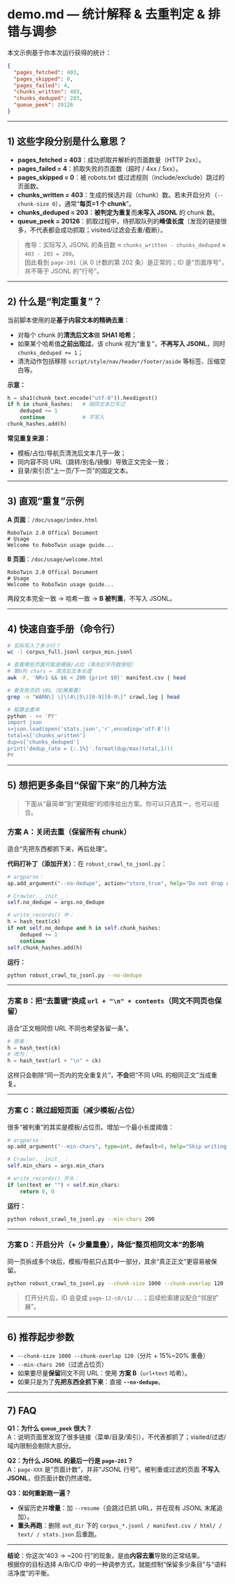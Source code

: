 # demo.md — 统计解释 & 去重判定 & 排错与调参

本文示例基于你本次运行获得的统计：

```json
{
  "pages_fetched": 403,
  "pages_skipped": 0,
  "pages_failed": 4,
  "chunks_written": 403,
  "chunks_deduped": 203,
  "queue_peek": 20126
}
```

---

## 1) 这些字段分别是什么意思？

- **pages_fetched = 403**：成功抓取并解析的页面数量（HTTP 2xx）。  
- **pages_failed = 4**：抓取失败的页面数（超时 / 4xx / 5xx）。  
- **pages_skipped = 0**：被 robots.txt 或过滤规则（include/exclude）跳过的页面数。  
- **chunks_written = 403**：生成的候选片段（chunk）数。若未开启分片（`--chunk-size 0`），通常“**每页=1 个 chunk**”。  
- **chunks_deduped = 203**：**被判定为重复**而**未写入 JSONL** 的 chunk 数。  
- **queue_peek = 20126**：抓取过程中，待抓取队列的**峰值长度**（发现的链接很多，不代表都会成功抓取；visited/过滤会去重/截断）。  

> 推导：实际写入 JSONL 的条目数 ≈ `chunks_written - chunks_deduped` ≈ `403 - 203 = 200`。  
> 因此看到 `page-201`（从 0 计数的第 202 条）是正常的；ID 是“页面序号”，并不等于 JSONL 的“行号”。

---

## 2) 什么是“判定重复”？

当前脚本使用的是**基于内容文本的精确去重**：  
- 对每个 chunk 的**清洗后文本**做 **SHA1 哈希**；  
- 如果某个哈希值**之前出现过**，该 chunk 视为“重复”，**不再写入 JSONL**，同时 `chunks_deduped += 1`；  
- 清洗动作包括移除 `script/style/nav/header/footer/aside` 等标签、压缩空白等。

**示意：**
```python
h = sha1(chunk_text.encode("utf-8")).hexdigest()
if h in chunk_hashes:   # 相同文本已写过
    deduped += 1
    continue            # 不写入
chunk_hashes.add(h)
```

**常见重复来源：**
- 模板/占位/导航页清洗后文本几乎一致；
- 同内容不同 URL（跳转/别名/镜像）导致正文完全一致；
- 目录/索引页“上一页/下一页”的固定文本。

---

## 3) 直观“重复”示例

**A 页面**：`/doc/usage/index.html`  
```
RoboTwin 2.0 Offical Document
# Usage
Welcome to RoboTwin usage guide...
```

**B 页面**：`/doc/usage/welcome.html`  
```
RoboTwin 2.0 Offical Document
# Usage
Welcome to RoboTwin usage guide...
```

两段文本完全一致 → 哈希一致 → **B 被判重**，不写入 JSONL。

---

## 4) 快速自查手册（命令行）

```bash
# 实际写入了多少行？
wc -l corpus_full.jsonl corpus_min.jsonl

# 查看哪些页面可能是模板/占位（清洗后字符数很短）
# 第6列 chars = 清洗后文本长度
awk -F, 'NR>1 && $6 < 200 {print $0}' manifest.csv | head

# 看失败页的 URL（如果需要）
grep -n "WARN\] \[\(4\|5\)[0-9][0-9\]" crawl.log | head

# 粗算去重率
python - << 'PY'
import json
s=json.load(open('stats.json','r',encoding='utf-8'))
total=s['chunks_written']
dup=s['chunks_deduped']
print('dedup_rate = {:.1%}'.format(dup/max(total,1)))
PY
```

---

## 5) 想把更多条目“保留下来”的几种方法

> 下面从“最简单”到“更精细”的顺序给出方案。你可以只选其一，也可以组合。

### 方案 A：**关闭去重**（保留所有 chunk）
适合“先把东西都抓下来，再后处理”。

**代码打补丁（添加开关）**：在 `robust_crawl_to_jsonl.py`：
```python
# argparse：
ap.add_argument("--no-dedupe", action="store_true", help="Do not drop duplicate chunks")

# Crawler.__init__：
self.no_dedupe = args.no_dedupe

# write_records() 中：
h = hash_text(ck)
if not self.no_dedupe and h in self.chunk_hashes:
    deduped += 1
    continue
self.chunk_hashes.add(h)
```

**运行：**
```bash
python robust_crawl_to_jsonl.py --no-dedupe
```

---

### 方案 B：**把“去重键”换成 `url + "\n" + contents`**（同文不同页也保留）
适合“正文相同但 URL 不同也希望各留一条”。
```python
# 原来：
h = hash_text(ck)
# 改为：
h = hash_text(url + "\n" + ck)
```
这样只会剔除“同一页内的完全重复片”，**不会**把“不同 URL 的相同正文”当成重复。

---

### 方案 C：**跳过超短页面**（减少模板/占位）
很多“被判重”的其实是模板/占位页。增加一个最小长度阈值：
```python
# argparse：
ap.add_argument("--min-chars", type=int, default=0, help="Skip writing if cleaned text shorter than this")

# Crawler.__init__：
self.min_chars = args.min_chars

# write_records() 开头：
if len(text or "") < self.min_chars:
    return 0, 0
```

**运行：**
```bash
python robust_crawl_to_jsonl.py --min-chars 200
```

---

### 方案 D：**开启分片（+ 少量重叠）**，降低“整页相同文本”的影响
同一页拆成多个块后，模板/导航只占其中一部分，其余“真正正文”更容易被保留。
```bash
python robust_crawl_to_jsonl.py --chunk-size 1000 --chunk-overlap 120
```
> 打开分片后，ID 会变成 `page-12-c0/c1/...`；后续检索建议配合“邻居扩展”。

---

## 6) 推荐起步参数

- `--chunk-size 1000 --chunk-overlap 120`（分片 + 15%~20% 重叠）  
- `--min-chars 200`（过滤占位页）  
- 如果要尽量**保留**同文不同 URL：使用 **方案 B**（`url+text` 哈希）。  
- 如果只是为了**先把东西全抓下来**：直接 **`--no-dedupe`**。

---

## 7) FAQ

**Q1：为什么 `queue_peek` 很大？**  
A：说明页面里发现了很多链接（菜单/目录/索引），不代表都抓了；visited/过滤/域内限制会剔除大部分。

**Q2：为什么 JSONL 的最后一行是 `page-201`？**  
A：`page-XXX` 是“页面计数”，并非“JSONL 行号”。被判重或过滤的页面 **不写入 JSONL**，但页面计数仍然递增。

**Q3：如何重新跑一遍？**  
- 保留历史并**增量**：加 `--resume`（会跳过已抓 URL，并在现有 JSONL 末尾追加）。  
- **重头再跑**：删除 `out_dir` 下的 `corpus_*.jsonl / manifest.csv / html/ / text/ / stats.json` 后重跑。

---

**结论**：你这次“403 → ~200 行”的现象，是由**内容去重**导致的正常结果。  
根据你的目标选择 A/B/C/D 中的一种调参方式，就能控制“保留多少条目”与“语料洁净度”的平衡。
